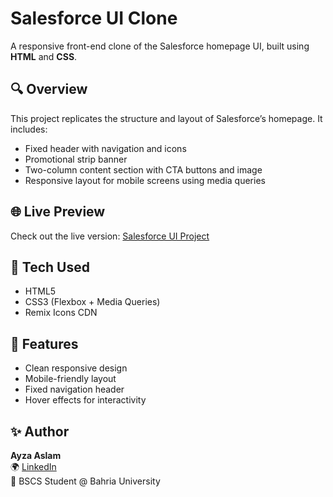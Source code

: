# Salesforce UI Clone

A responsive front-end clone of the Salesforce homepage UI, built using **HTML** and **CSS**.

## 🔍 Overview

This project replicates the structure and layout of Salesforce’s homepage. It includes:
- Fixed header with navigation and icons
- Promotional strip banner
- Two-column content section with CTA buttons and image
- Responsive layout for mobile screens using media queries

## 🌐 Live Preview

Check out the live version: [Salesforce UI Project](https://ayza-aslam.github.io/salesforce-ui/)

## 📁 Tech Used

- HTML5
- CSS3 (Flexbox + Media Queries)
- Remix Icons CDN

## 🎯 Features

- Clean responsive design
- Mobile-friendly layout
- Fixed navigation header
- Hover effects for interactivity

## ✨ Author

**Ayza Aslam**  
🌍 [LinkedIn](https://www.linkedin.com/in/ayza-aslam)  
📌 BSCS Student @ Bahria University  
